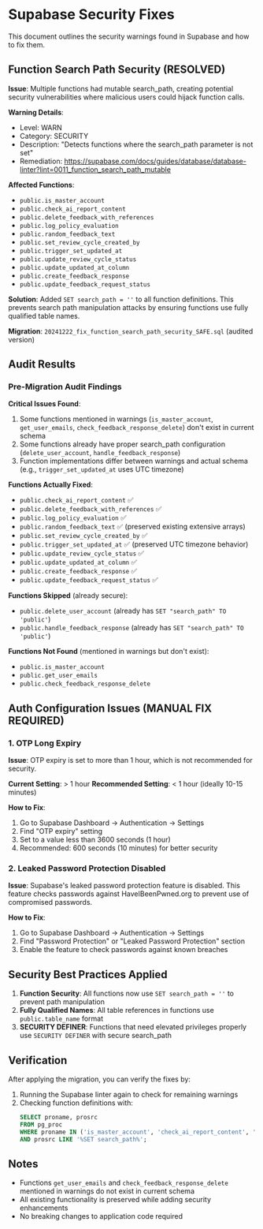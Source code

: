 # Supabase Security Fixes

This document outlines the security warnings found in Supabase and how to fix them.

## Function Search Path Security (RESOLVED)

**Issue**: Multiple functions had mutable search_path, creating potential security vulnerabilities where malicious users could hijack function calls.

**Warning Details**:
- Level: WARN
- Category: SECURITY
- Description: "Detects functions where the search_path parameter is not set"
- Remediation: https://supabase.com/docs/guides/database/database-linter?lint=0011_function_search_path_mutable

**Affected Functions**:
- `public.is_master_account`
- `public.check_ai_report_content`
- `public.delete_feedback_with_references`
- `public.log_policy_evaluation`
- `public.random_feedback_text`
- `public.set_review_cycle_created_by`
- `public.trigger_set_updated_at`
- `public.update_review_cycle_status`
- `public.update_updated_at_column`
- `public.create_feedback_response`
- `public.update_feedback_request_status`

**Solution**: Added `SET search_path = ''` to all function definitions. This prevents search path manipulation attacks by ensuring functions use fully qualified table names.

**Migration**: `20241222_fix_function_search_path_security_SAFE.sql` (audited version)

## Audit Results

### Pre-Migration Audit Findings

**Critical Issues Found**:
1. Some functions mentioned in warnings (`is_master_account`, `get_user_emails`, `check_feedback_response_delete`) don't exist in current schema
2. Some functions already have proper search_path configuration (`delete_user_account`, `handle_feedback_response`)
3. Function implementations differ between warnings and actual schema (e.g., `trigger_set_updated_at` uses UTC timezone)

**Functions Actually Fixed**:
- `public.check_ai_report_content` ✅
- `public.delete_feedback_with_references` ✅
- `public.log_policy_evaluation` ✅
- `public.random_feedback_text` ✅ (preserved existing extensive arrays)
- `public.set_review_cycle_created_by` ✅
- `public.trigger_set_updated_at` ✅ (preserved UTC timezone behavior)
- `public.update_review_cycle_status` ✅
- `public.update_updated_at_column` ✅
- `public.create_feedback_response` ✅
- `public.update_feedback_request_status` ✅

**Functions Skipped** (already secure):
- `public.delete_user_account` (already has `SET "search_path" TO 'public'`)
- `public.handle_feedback_response` (already has `SET "search_path" TO 'public'`)

**Functions Not Found** (mentioned in warnings but don't exist):
- `public.is_master_account` 
- `public.get_user_emails`
- `public.check_feedback_response_delete`

## Auth Configuration Issues (MANUAL FIX REQUIRED)

### 1. OTP Long Expiry

**Issue**: OTP expiry is set to more than 1 hour, which is not recommended for security.

**Current Setting**: > 1 hour
**Recommended Setting**: < 1 hour (ideally 10-15 minutes)

**How to Fix**:
1. Go to Supabase Dashboard → Authentication → Settings
2. Find "OTP expiry" setting
3. Set to a value less than 3600 seconds (1 hour)
4. Recommended: 600 seconds (10 minutes) for better security

### 2. Leaked Password Protection Disabled

**Issue**: Supabase's leaked password protection feature is disabled. This feature checks passwords against HaveIBeenPwned.org to prevent use of compromised passwords.

**How to Fix**:
1. Go to Supabase Dashboard → Authentication → Settings
2. Find "Password Protection" or "Leaked Password Protection" section
3. Enable the feature to check passwords against known breaches

## Security Best Practices Applied

1. **Function Security**: All functions now use `SET search_path = ''` to prevent path manipulation
2. **Fully Qualified Names**: All table references in functions use `public.table_name` format
3. **SECURITY DEFINER**: Functions that need elevated privileges properly use `SECURITY DEFINER` with secure search_path

## Verification

After applying the migration, you can verify the fixes by:

1. Running the Supabase linter again to check for remaining warnings
2. Checking function definitions with:
   ```sql
   SELECT proname, prosrc 
   FROM pg_proc 
   WHERE proname IN ('is_master_account', 'check_ai_report_content', 'delete_feedback_with_references')
   AND prosrc LIKE '%SET search_path%';
   ```

## Notes

- Functions `get_user_emails` and `check_feedback_response_delete` mentioned in warnings do not exist in current schema
- All existing functionality is preserved while adding security enhancements
- No breaking changes to application code required 